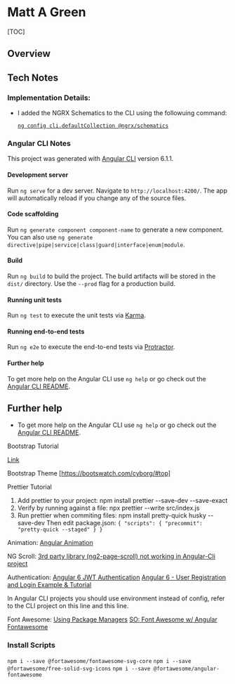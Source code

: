 # Matt A Green

[TOC]

## Overview

## Tech Notes

### Implementation Details:
* I added the NGRX Schematics to the CLI using the followuing command:

  [`ng config cli.defaultCollection @ngrx/schematics`](https://github.com/ngrx/platform/blob/master/docs/schematics/README.md)

### Angular CLI Notes

This project was generated with [Angular CLI](https://github.com/angular/angular-cli) version 6.1.1.

#### Development server

Run `ng serve` for a dev server. Navigate to `http://localhost:4200/`. The app will automatically reload if you change any of the source files.

#### Code scaffolding

Run `ng generate component component-name` to generate a new component. You can also use `ng generate directive|pipe|service|class|guard|interface|enum|module`.

#### Build

Run `ng build` to build the project. The build artifacts will be stored in the `dist/` directory. Use the `--prod` flag for a production build.

#### Running unit tests

Run `ng test` to execute the unit tests via [Karma](https://karma-runner.github.io).

#### Running end-to-end tests

Run `ng e2e` to execute the end-to-end tests via [Protractor](http://www.protractortest.org/).

#### Further help

To get more help on the Angular CLI use `ng help` or go check out the [Angular CLI README](https://github.com/angular/angular-cli/blob/master/README.md).

## Further help
* To get more help on the Angular CLI use `ng help` or go check out the [Angular CLI README](https://github.com/angular/angular-cli/blob/master/README.md).


Bootstrap Tutorial

[Link](https://medium.com/codingthesmartway-com-blog/using-bootstrap-with-angular-c83c3cee3f4a)

Bootstrap Theme
[https://bootswatch.com/cyborg/#top]

Prettier Tutorial
1. Add prettier to your project:
    npm install prettier --save-dev --save-exact
2. Verify by running against a file:
    npx prettier --write src/index.js
3. Run prettier when commiting files:
    npm install pretty-quick husky --save-dev
    Then edit package.json:
    `{ "scripts": { "precommit": "pretty-quick --staged" } }`

Animation:
[Angular Animation](https://alligator.io/angular/animation-angular/)

NG Scroll:
[3rd party library (ng2-page-scroll) not working in Angular-Cli project](https://stackoverflow.com/questions/39040140/3rd-party-library-ng2-page-scroll-not-working-in-angular-cli-project?rq=1)

Authentication:
[Angular 6 JWT Authentication](http://jasonwatmore.com/post/2018/05/23/angular-6-jwt-authentication-example-tutorial)
[Angular 6 - User Registration and Login Example & Tutorial](http://jasonwatmore.com/post/2018/05/16/angular-6-user-registration-and-login-example-tutorial)

In Angular CLI projects you should use environment instead of config, refer to the CLI project on this line and this line.

Font Awesome:
[Using Package Managers](https://fontawesome.com/how-to-use/on-the-web/setup/using-package-managers)
[SO: Font Awesome w/ Angular](https://stackoverflow.com/questions/48915830/fontawesome-5-with-angular-2?noredirect=1&lq=1)
[Fontawesome ](https://fontawesome.com/how-to-use/on-the-web/using-with/angular)
### Install Scripts
`npm i --save @fortawesome/fontawesome-svg-core`
`npm i --save @fortawesome/free-solid-svg-icons`
`npm i --save @fortawesome/angular-fontawesome`